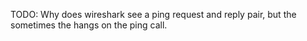 TODO: Why does wireshark see a ping request and reply pair, but 
the sometimes the hangs on the ping call.

